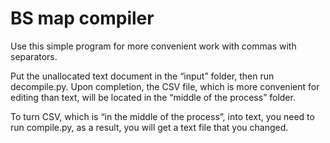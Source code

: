 # BS map compiler

Use this simple program for more convenient work with commas with separators.

Put the unallocated text document in the “input” folder, then run decompile.py. Upon completion, the CSV file, which is more convenient for editing than text, will be located in the “middle of the process” folder.

To turn CSV, which is “in the middle of the process”, into text, you need to run compile.py, as a result, you will get a text file that you changed.

